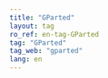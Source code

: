 ```yaml
---
title: "GParted"
layout: tag
ro_ref: en-tag-GParted
tag: "GParted"
tag_web: "gparted"
lang: en
---
```


